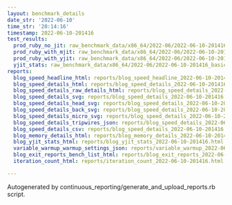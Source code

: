 ```yaml
---
layout: benchmark_details
date_str: '2022-06-10'
time_str: '20:14:16'
timestamp: 2022-06-10-201416
test_results:
  prod_ruby_no_jit: raw_benchmark_data/x86_64/2022-06/2022-06-10-201416_basic_benchmark_prod_ruby_no_jit.json
  prod_ruby_with_mjit: raw_benchmark_data/x86_64/2022-06/2022-06-10-201416_basic_benchmark_prod_ruby_with_mjit.json
  prod_ruby_with_yjit: raw_benchmark_data/x86_64/2022-06/2022-06-10-201416_basic_benchmark_prod_ruby_with_yjit.json
  yjit_stats: raw_benchmark_data/x86_64/2022-06/2022-06-10-201416_basic_benchmark_yjit_stats.json
reports:
  blog_speed_headline_html: reports/blog_speed_headline_2022-06-10-201416.html
  blog_speed_details_html: reports/blog_speed_details_2022-06-10-201416.html
  blog_speed_details_raw_details_html: reports/blog_speed_details_2022-06-10-201416.raw_details.html
  blog_speed_details_svg: reports/blog_speed_details_2022-06-10-201416.svg
  blog_speed_details_head_svg: reports/blog_speed_details_2022-06-10-201416.head.svg
  blog_speed_details_back_svg: reports/blog_speed_details_2022-06-10-201416.back.svg
  blog_speed_details_micro_svg: reports/blog_speed_details_2022-06-10-201416.micro.svg
  blog_speed_details_tripwires_json: reports/blog_speed_details_2022-06-10-201416.tripwires.json
  blog_speed_details_csv: reports/blog_speed_details_2022-06-10-201416.csv
  blog_memory_details_html: reports/blog_memory_details_2022-06-10-201416.html
  blog_yjit_stats_html: reports/blog_yjit_stats_2022-06-10-201416.html
  variable_warmup_warmup_settings_json: reports/variable_warmup_2022-06-10-201416.warmup_settings.json
  blog_exit_reports_bench_list_html: reports/blog_exit_reports_2022-06-10-201416.bench_list.html
  iteration_count_html: reports/iteration_count_2022-06-10-201416.html

---
```

Autogenerated by continuous_reporting/generate_and_upload_reports.rb script.
